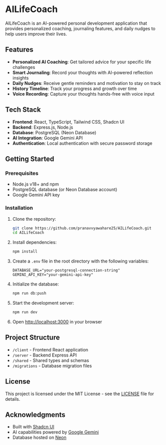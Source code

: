 # AILifeCoach

AILifeCoach is an AI-powered personal development application that provides personalized coaching, journaling features, and daily nudges to help users improve their lives.

## Features

- **Personalized AI Coaching**: Get tailored advice for your specific life challenges
- **Smart Journaling**: Record your thoughts with AI-powered reflection insights
- **Daily Nudges**: Receive gentle reminders and motivation to stay on track
- **History Timeline**: Track your progress and growth over time
- **Voice Recording**: Capture your thoughts hands-free with voice input

## Tech Stack

- **Frontend**: React, TypeScript, Tailwind CSS, Shadcn UI
- **Backend**: Express.js, Node.js
- **Database**: PostgreSQL (Neon Database)
- **AI Integration**: Google Gemini API
- **Authentication**: Local authentication with secure password storage

## Getting Started

### Prerequisites

- Node.js v18+ and npm
- PostgreSQL database (or Neon Database account)
- Google Gemini API key

### Installation

1. Clone the repository:
   ```bash
   git clone https://github.com/pranavvyawahare25/AILifeCoach.git
   cd AILifeCoach
   ```

2. Install dependencies:
   ```bash
   npm install
   ```

3. Create a `.env` file in the root directory with the following variables:
   ```
   DATABASE_URL="your-postgresql-connection-string"
   GEMINI_API_KEY="your-gemini-api-key"
   ```

4. Initialize the database:
   ```bash
   npm run db:push
   ```

5. Start the development server:
   ```bash
   npm run dev
   ```

6. Open [http://localhost:3000](http://localhost:3000) in your browser

## Project Structure

- `/client` - Frontend React application
- `/server` - Backend Express API
- `/shared` - Shared types and schemas
- `/migrations` - Database migration files

## License

This project is licensed under the MIT License - see the [LICENSE](LICENSE) file for details.

## Acknowledgments

- Built with [Shadcn UI](https://ui.shadcn.com/)
- AI capabilities powered by [Google Gemini](https://ai.google.dev/)
- Database hosted on [Neon](https://neon.tech/)

